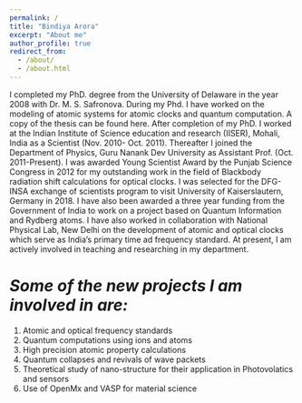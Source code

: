 ```yaml
---
permalink: /
title: "Bindiya Arora"
excerpt: "About me"
author_profile: true
redirect_from: 
  - /about/
  - /about.html
---
```



I completed my PhD. degree from the University of Delaware in the year 2008 with Dr. M. S. Safronova. During my Phd. I have worked on the modeling of atomic systems for atomic clocks and quantum computation. A copy of the thesis can be found here. After completion of my PhD. I worked at the Indian Institute of Science education and research (IISER), Mohali, India as a Scientist (Nov. 2010- Oct. 2011). Thereafter I joined the Department of Physics, Guru Nanank Dev University as Assistant Prof. (Oct. 2011-Present). I was awarded Young Scientist Award by the Punjab Science Congress in 2012 for my outstanding work in the field of Blackbody radiation shift calculations for optical clocks. I was selected for the DFG-INSA exchange of scientists program to visit University of Kaiserslautern, Germany in 2018.  I have also been awarded a three year funding from the Government of India to work on a project based on Quantum Information and Rydberg atoms. I have also worked in collaboration with National Physical Lab, New Delhi on the development of atomic and optical clocks which serve as India’s primary time ad frequency standard. At present, I am actively involved in teaching and researching in my department.


***Some of the new projects I am involved in are:***
=====
1. Atomic and optical frequency standards
1. Quantum computations using ions and atoms
1. High precision atomic property calculations
1. Quantum collapses and revivals of wave packets
1. Theoretical study of nano-structure  for their application in Photovolatics and sensors
1. Use of OpenMx and VASP for material science

